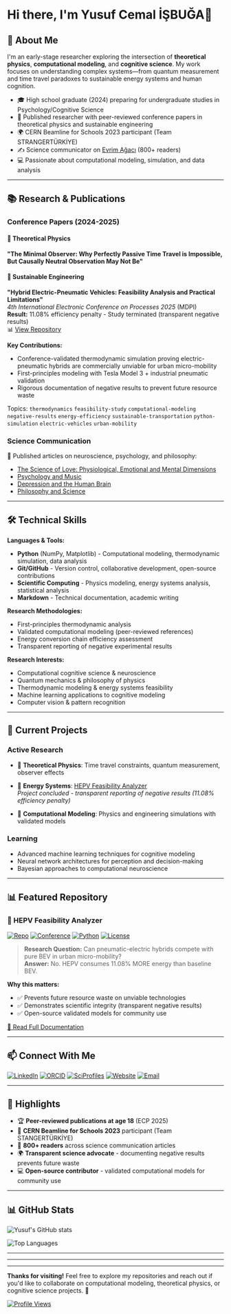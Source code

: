 # Hi there, I'm Yusuf Cemal İŞBUĞA👋

## 🧠 About Me

I'm an early-stage researcher exploring the intersection of **theoretical physics**, **computational modeling**, and **cognitive science**. My work focuses on understanding complex systems—from quantum measurement and time travel paradoxes to sustainable energy systems and human cognition.

- 🎓 High school graduate (2024) preparing for undergraduate studies in Psychology/Cognitive Science
- 🔬 Published researcher with peer-reviewed conference papers in theoretical physics and sustainable engineering
- 🌍 CERN Beamline for Schools 2023 participant (Team STRANGERTÜRKİYE)
- ✍️ Science communicator on [Evrim Ağacı](https://evrimagaci.org/leo2311454/blog) (800+ readers)
- 💻 Passionate about computational modeling, simulation, and data analysis

---

## 📚 Research & Publications

### Conference Papers (2024-2025)

#### 🔬 Theoretical Physics
**"The Minimal Observer: Why Perfectly Passive Time Travel is Impossible, But Causally Neutral Observation May Not Be"**  


#### 🚗 Sustainable Engineering
**"Hybrid Electric-Pneumatic Vehicles: Feasibility Analysis and Practical Limitations"**  
*4th International Electronic Conference on Processes 2025* (MDPI)  
**Result:** 11.08% efficiency penalty - Study terminated (transparent negative results)  
📊 [View Repository](https://github.com/yusufcemalisbuga/HEPV-Feasibility-Analyzer)

**Key Contributions:**
- Conference-validated thermodynamic simulation proving electric-pneumatic hybrids are commercially unviable for urban micro-mobility
- First-principles modeling with Tesla Model 3 + industrial pneumatic validation
- Rigorous documentation of negative results to prevent future resource waste

Topics: `thermodynamics` `feasibility-study` `computational-modeling` `negative-results` `energy-efficiency` `sustainable-transportation` `python-simulation` `electric-vehicles` `urban-mobility`

### Science Communication
📖 Published articles on neuroscience, psychology, and philosophy:
- [The Science of Love: Physiological, Emotional and Mental Dimensions](https://evrimagaci.org/blog/askin-bilimi-askin-fizyolojik-duygusal-ve-zihinsel-boyutlari-15953)
- [Psychology and Music](https://evrimagaci.org/blog/psikoloji-ve-muzik-15712)
- [Depression and the Human Brain](https://evrimagaci.org/blog/depresyon-ve-insan-beyni-17248)
- [Philosophy and Science](https://evrimagaci.org/blog/felsefe-ve-bilim-16133)

---

## 🛠️ Technical Skills

**Languages & Tools:**
- **Python** (NumPy, Matplotlib) - Computational modeling, thermodynamic simulation, data analysis
- **Git/GitHub** - Version control, collaborative development, open-source contributions
- **Scientific Computing** - Physics modeling, energy systems analysis, statistical analysis
- **Markdown** - Technical documentation, academic writing

**Research Methodologies:**
- First-principles thermodynamic analysis
- Validated computational modeling (peer-reviewed references)
- Energy conversion chain efficiency assessment
- Transparent reporting of negative experimental results

**Research Interests:**
- Computational cognitive science & neuroscience
- Quantum mechanics & philosophy of physics
- Thermodynamic modeling & energy systems feasibility
- Machine learning applications to cognitive modeling
- Computer vision & pattern recognition

---

## 🔭 Current Projects

### Active Research
- 🧠 **Theoretical Physics**: Time travel constraints, quantum measurement, observer effects  
  
- 🚗 **Energy Systems**: [HEPV Feasibility Analyzer](https://github.com/yusufcemalisbuga/HEPV-Feasibility-Analyzer)  
  *Project concluded - transparent reporting of negative results (11.08% efficiency penalty)*  
  
- 🧮 **Computational Modeling**: Physics and engineering simulations with validated models

### Learning
- Advanced machine learning techniques for cognitive modeling
- Neural network architectures for perception and decision-making
- Bayesian approaches to computational neuroscience

---

## 📊 Featured Repository

### 🔴 HEPV Feasibility Analyzer
[![Repo](https://img.shields.io/badge/Repo-HEPV--Feasibility--Analyzer-red?style=for-the-badge&logo=github)](https://github.com/yusufcemalisbuga/HEPV-Feasibility-Analyzer)
[![Conference](https://img.shields.io/badge/Conference-ECP%202025-blue?style=for-the-badge)](https://ecp2025.sciforum.net/)
[![Python](https://img.shields.io/badge/Python-3.8%2B-green?style=for-the-badge&logo=python)](https://www.python.org/)
[![License](https://img.shields.io/badge/License-MIT-yellow?style=for-the-badge)](https://github.com/yusufcemalisbuga/HEPV-Feasibility-Analyzer/blob/main/LICENSE)

> **Research Question:** Can pneumatic-electric hybrids compete with pure BEV in urban micro-mobility?  
> **Answer:** No. HEPV consumes 11.08% MORE energy than baseline BEV.

**Why this matters:**
- ✅ Prevents future resource waste on unviable technologies
- ✅ Demonstrates scientific integrity (transparent negative results)
- ✅ Open-source validated models for community use

[📖 Read Full Documentation](https://github.com/yusufcemalisbuga/HEPV-Feasibility-Analyzer)

---

## 📫 Connect With Me

[![LinkedIn](https://img.shields.io/badge/LinkedIn-0077B5?style=for-the-badge&logo=linkedin&logoColor=white)](https://www.linkedin.com/in/ycisbuga)
[![ORCID](https://img.shields.io/badge/ORCID-A6CE39?style=for-the-badge&logo=orcid&logoColor=white)](https://orcid.org/0009-0001-7565-9753)
[![SciProfiles](https://img.shields.io/badge/SciProfiles-0066CC?style=for-the-badge&logo=academia&logoColor=white)](https://sciprofiles.com/profile/YusufCemalISBUGA)
[![Website](https://img.shields.io/badge/Website-00C7B7?style=for-the-badge&logo=netlify&logoColor=white)](https://yusufcemalisbuga2025.netlify.app/)
[![Email](https://img.shields.io/badge/Email-D14836?style=for-the-badge&logo=gmail&logoColor=white)](mailto:yisbuga37@gmail.com)

---

## 🌟 Highlights

- 🏆 **Peer-reviewed publications at age 18** (ECP 2025)
- 🔬 **CERN Beamline for Schools 2023** participant (Team STANGERTÜRKİYE)
- 📖 **800+ readers** across science communication articles
- 🌍 **Transparent science advocate** - documenting negative results prevents future waste
- 💻 **Open-source contributor** - validated computational models for community use

---




## 📊 GitHub Stats

![Yusuf's GitHub stats](https://github-readme-stats.vercel.app/api?username=yusufcemalisbuga&show_icons=true&theme=radical)

![Top Languages](https://github-readme-stats.vercel.app/api/top-langs/?username=yusufcemalisbuga&layout=compact&theme=radical)

---



---




---

**Thanks for visiting!** Feel free to explore my repositories and reach out if you'd like to collaborate on computational modeling, theoretical physics, or cognitive science projects. 🚀

[![Profile Views](https://komarev.com/ghpvc/?username=yusufcemalisbuga&color=blue&style=flat-square)](https://github.com/yusufcemalisbuga)
